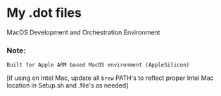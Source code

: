 # My .dot files
MacOS Development and Orchestration Environment

### Note:
```
Built for Apple ARM based MacOS environment (AppleSilicon)
```

[if using on Intel Mac, update all `brew` PATH's to reflect proper Intel Mac location in Setup.sh and .file's as needed]